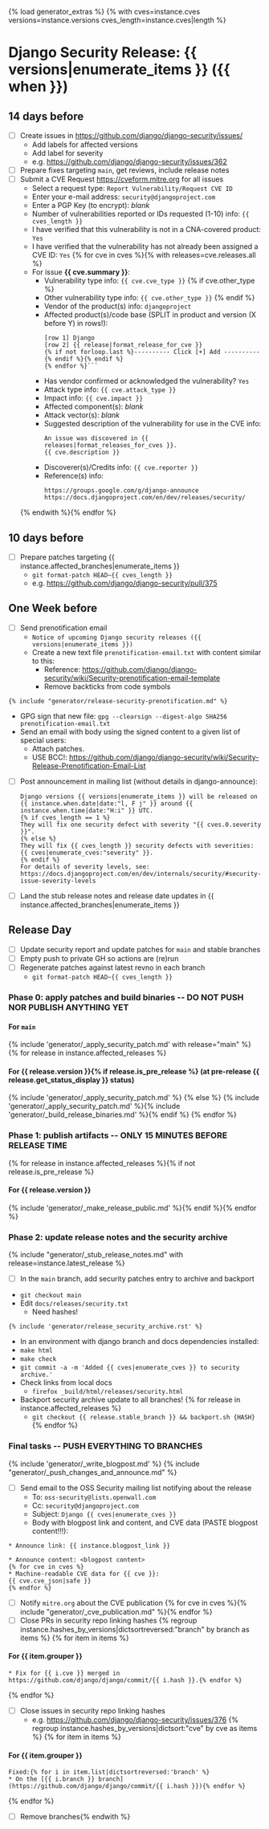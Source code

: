 {% load generator_extras %}
{% with cves=instance.cves versions=instance.versions cves_length=instance.cves|length %}
# Django Security Release: {{ versions|enumerate_items }} ({{ when }})

## 14 days before

- [ ] Create issues in https://github.com/django/django-security/issues/
  - Add labels for affected versions
  - Add label for severity
  - e.g. https://github.com/django/django-security/issues/362
- [ ] Prepare fixes targeting `main`, get reviews, include release notes
- [ ] Submit a CVE Request https://cveform.mitre.org for all issues
  - Select a request type: `Report Vulnerability/Request CVE ID`
  - Enter your e-mail address: `security@djangoproject.com`
  - Enter a PGP Key (to encrypt): _blank_
  - Number of vulnerabilities reported or IDs requested (1-10) info: `{{ cves_length }}`
  - I have verified that this vulnerability is not in a CNA-covered product: `Yes`
  - I have verified that the vulnerability has not already been assigned a CVE ID: `Yes`
  {% for cve in cves %}{% with releases=cve.releases.all %}
  - For issue **{{ cve.summary }}**:
    - Vulnerability type info: `{{ cve.cve_type }}`
    {% if cve.other_type %}
    - Other vulnerability type info: `{{ cve.other_type }}`
    {% endif %}
    - Vendor of the product(s) info: `djangoproject`
    - Affected product(s)/code base (SPLIT in product and version (X before Y) in rows!):
      ```{% for release in releases %}{% if not release.is_pre_release %}
      [row 1] Django
      [row 2] {{ release|format_release_for_cve }}
      {% if not forloop.last %}---------- Click [+] Add ----------{% endif %}{% endif %}
      {% endfor %}```
    - Has vendor confirmed or acknowledged the vulnerability? `Yes`
    - Attack type info: `{{ cve.attack_type }}`
    - Impact info: `{{ cve.impact }}`
    - Affected component(s): _blank_
    - Attack vector(s): _blank_
    - Suggested description of the vulnerability for use in the CVE info:
      ```
      An issue was discovered in {{ releases|format_releases_for_cves }}.
      {{ cve.description }}
      ```
    - Discoverer(s)/Credits info: `{{ cve.reporter }}`
    - Reference(s) info:
      ```
      https://groups.google.com/g/django-announce
      https://docs.djangoproject.com/en/dev/releases/security/
      ```
  {% endwith %}{% endfor %}

## 10 days before

- [ ] Prepare patches targeting {{ instance.affected_branches|enumerate_items }}
  - `git format-patch HEAD~{{ cves_length }}`
  - e.g. https://github.com/django/django-security/pull/375

## One Week before

- [ ] Send prenotification email
  - `Notice of upcoming Django security releases ({{ versions|enumerate_items }})`
  - Create a new text file `prenotification-email.txt` with content similar to this:
    - Reference: https://github.com/django/django-security/wiki/Security-prenotification-email-template
    - Remove backticks from code symbols
```
{% include "generator/release-security-prenotification.md" %}
```
  - GPG sign that new file: `gpg --clearsign --digest-algo SHA256 prenotification-email.txt`
  - Send an email with body using the signed content to a given list of special users:
    - Attach patches.
    - USE BCC!: https://github.com/django/django-security/wiki/Security-Release-Prenotification-Email-List
- [ ] Post announcement in mailing list (without details in django-announce):
    ```
    Django versions {{ versions|enumerate_items }} will be released on
    {{ instance.when.date|date:"l, F j" }} around {{ instance.when.time|date:"H:i" }} UTC.
    {% if cves_length == 1 %}
    They will fix one security defect with severity "{{ cves.0.severity }}".
    {% else %}
    They will fix {{ cves_length }} security defects with severities: {{ cves|enumerate_cves:"severity" }}.
    {% endif %}
    For details of severity levels, see:
    https://docs.djangoproject.com/en/dev/internals/security/#security-issue-severity-levels
    ```
- [ ] Land the stub release notes and release date updates in {{ instance.affected_branches|enumerate_items }}

## Release Day

- [ ] Update security report and update patches for `main` and stable branches
- [ ] Empty push to private GH so actions are (re)run
- [ ] Regenerate patches against latest revno in each branch
  - `git format-patch HEAD~{{ cves_length }}`

### Phase 0: apply patches and build binaries -- DO NOT PUSH NOR PUBLISH ANYTHING YET

#### For `main`
{% include 'generator/_apply_security_patch.md' with release="main" %}
{% for release in instance.affected_releases %}
#### For {{ release.version }}{% if release.is_pre_release %} (at pre-release {{ release.get_status_display }} status)
{% include 'generator/_apply_security_patch.md' %}
{% else %}
{% include 'generator/_apply_security_patch.md' %}{% include 'generator/_build_release_binaries.md' %}{% endif %}
{% endfor %}

### Phase 1: publish artifacts -- ONLY 15 MINUTES BEFORE RELEASE TIME
{% for release in instance.affected_releases %}{% if not release.is_pre_release %}
#### For {{ release.version }}
{% include 'generator/_make_release_public.md' %}{% endif %}{% endfor %}

### Phase 2: update release notes and the security archive
{% include "generator/_stub_release_notes.md" with release=instance.latest_release %}
- [ ]  In the `main` branch, add security patches entry to archive and backport
  - `git checkout main`
  - Edit `docs/releases/security.txt`
      - Need hashes!
```
{% include 'generator/release_security_archive.rst' %}
```
  - In an environment with django branch and docs dependencies installed:
  - `make html`
  - `make check`
  - `git commit -a -m 'Added {{ cves|enumerate_cves }} to security archive.'`
  - Check links from local docs
      - `firefox _build/html/releases/security.html`
  - Backport security archive update to all branches!
    {% for release in instance.affected_releases %}
    - `git checkout {{ release.stable_branch }} && backport.sh {HASH}`
    {% endfor %}

### Final tasks -- PUSH EVERYTHING TO BRANCHES

{% include 'generator/_write_blogpost.md' %}
{% include "generator/_push_changes_and_announce.md" %}
- [ ] Send email to the OSS Security mailing list notifying about the release
  - To: `oss-security@lists.openwall.com`
  - Cc: `security@djangoproject.com`
  - Subject: `Django {{ cves|enumerate_cves }}`
  - Body with blogpost link and content, and CVE data (PASTE blogpost content!!!):
```
* Announce link: {{ instance.blogpost_link }}

* Announce content: <blogpost content>
{% for cve in cves %}
* Machine-readable CVE data for {{ cve }}:
{{ cve.cve_json|safe }}
{% endfor %}
```
- [ ] Notify `mitre.org` about the CVE publication
  {% for cve in cves %}{% include "generator/_cve_publication.md" %}{% endfor %}
- [ ] Close PRs in security repo linking hashes
  {% regroup instance.hashes_by_versions|dictsortreversed:"branch" by branch as items %}
  {% for item in items %}
#### For {{ item.grouper }}
```{% for i in item.list %}
* Fix for {{ i.cve }} merged in https://github.com/django/django/commit/{{ i.hash }}.{% endfor %}
```
  {% endfor %}
- [ ] Close issues in security repo linking hashes
  - e.g. https://github.com/django/django-security/issues/376
  {% regroup instance.hashes_by_versions|dictsort:"cve" by cve as items %}
  {% for item in items %}
#### For {{ item.grouper }}
```
Fixed:{% for i in item.list|dictsortreversed:'branch' %}
* On the [{{ i.branch }} branch](https://github.com/django/django/commit/{{ i.hash }}){% endfor %}
```
  {% endfor %}
- [ ] Remove branches{% endwith %}
